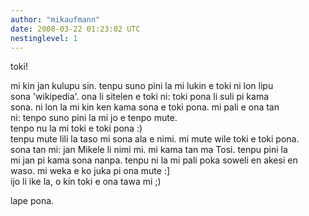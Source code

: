 ```yaml
---
author: "mikaufmann"
date: 2008-03-22 01:23:02 UTC
nestinglevel: 1
---
```

toki!  
  
mi kin jan kulupu sin. tenpu suno pini la mi lukin e toki ni lon lipu  
sona 'wikipedia'. ona li sitelen e toki ni: toki pona li suli pi kama  
sona. ni lon la mi kin ken kama sona e toki pona. mi pali e ona tan  
ni: tenpo suno pini la mi jo e tenpo mute.  
tenpo nu la mi toki e toki pona :)  
tenpu mute lili la taso mi sona ala e nimi. mi mute wile toki e toki pona.  
sona tan mi: jan Mikele li nimi mi. mi kama tan ma Tosi. tenpu pini la  
mi jan pi kama sona nanpa. tenpu ni la mi pali poka soweli en akesi en  
waso. mi weka e ko juka pi ona mute :\]  
ijo li ike la, o kin toki e ona tawa mi ;)  
  
lape pona.